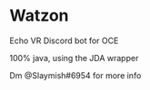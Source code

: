 # Watzon
Echo VR Discord bot for OCE


100% java, using the JDA wrapper

Dm @Slaymish#6954 for more info
